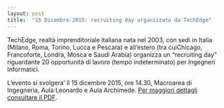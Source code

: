 ```yaml
---
layout: post
title:  "15 Dicembre 2015: recruiting day organizzato da TechEdge"
---
```


TechEdge, realtà imprenditoriale italiana nata nel 2003, con sedi in Italia (Milano, Roma, Torino, Lucca e Pescara) e all’estero (tra cuiChicago, Francoforte, Londra, Mosca e Saudi Arabia) organizza un “recruiting day” riguardante 20 opportunità di lavoro (tempo indeterminato) per Ingegneri Informatici.


L’evento si svolgera’ il 15 dicembre 2015, ore 14.30, Macroarea di Ingegneria, Aula Leonardo e Aula Archimede. [Per maggiori dettagli consultare il PDF](/media/offertelavoro/Techedge_15dic2015_Locandina.pdf).

